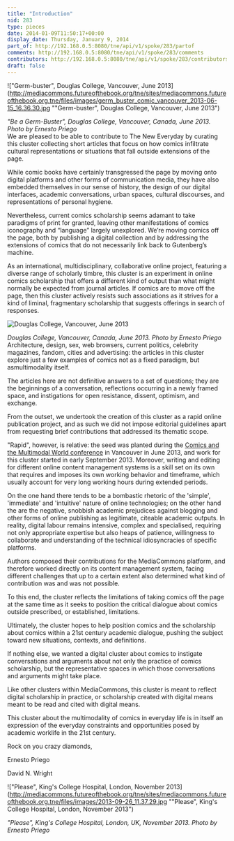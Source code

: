 ```yaml
---
title: "Introduction"
nid: 283
type: pieces
date: 2014-01-09T11:50:17+00:00
display_date: Thursday, January 9, 2014
part_of: http://192.168.0.5:8080/tne/api/v1/spoke/283/partof
comments: http://192.168.0.5:8080/tne/api/v1/spoke/283/comments
contributors: http://192.168.0.5:8080/tne/api/v1/spoke/283/contributors
draft: false
---
```


!["Germ-buster", Douglas College, Vancouver, June 2013](http://mediacommons.futureofthebook.org/tne/sites/mediacommons.futureofthebook.org.tne/files/images/germ_buster_comic_vancouver_2013-06-15_16.36.30.jpg ""Germ-buster", Douglas College, Vancouver, June 2013")

<address> "Be a Germ-Buster", Douglas College, Vancouver, Canada, June 2013. Photo by Ernesto Priego</address><span>We are pleased to be able to contribute to The New Everyday by curating this cluster collecting short articles that focus on how comics infiltrate cultural representations or situations that fall outside extensions of the page. </span>

<span><span id="docs-internal-guid-7c08eee3-7607-557a-9ff0-b4cfc298aec0">While comic books have certai</span></span><span><span id="docs-internal-guid-7c08eee3-7607-557a-9ff0-b4cfc298aec0">nly transgressed the page by moving onto digital platforms and ot</span></span><span><span id="docs-internal-guid-7c08eee3-7607-557a-9ff0-b4cfc298aec0">her forms of communication media, they have also embedded themselves in our sense of history, the design of our digital interfaces, academic conversations, urban spaces, cultural discourses, and representations of personal hygiene. </span></span>

<span><span>Nevertheless, current comics scholarship seems adamant to take paradigms of print for granted, leaving other manifestations of comics iconography and “language” largely unexplored. We’re moving comics off the page, both by publishing a digital collection and by addressing the extensions of comics that do not necessarily link back to Gutenberg’s machine. </span></span>

<span>As an international, multidisciplina</span><span>ry, collaborative online project, featuring a diverse range of scholarly timbre, this cluster is an experiment in online comics scholarship that offers a different kind of output than what might normally be expected from journal articles. If comics are to move off the page, then this cluster actively resists such associations as it strives for a kind of liminal, fragmentary scholarship that suggests offerings in search of responses. </span>

![Douglas College, Vancouver, June 2013 ](http://mediacommons.futureofthebook.org/tne/sites/mediacommons.futureofthebook.org.tne/files/images/everdyay_comics_vancouver_2013-06-13_18.52.02.jpg "Douglas College, Vancouver, June 2013 ")

<address> Douglas College, Vancouver, Canada, June 2013. Photo by Ernesto Priego</address><span><span id="docs-internal-guid-7c08eee3-762c-2a0d-3756-5170e09589f2">Architecture, design, sex, web browsers, current politics, celebrity magazines, fandom, cities and advertising: the articles in this cluster explore just a few examples of comics not as a fixed paradigm, but as</span><span></span><span>multimodality itself.</span></span>

<span>The articles here are not definitive answers to a set of questions; they are the beginnings of a conversation, reflections occurring in a newly framed space, and instigations for open resistance, dissent, optimism, and exchange. </span>

<span>From the outset, we undertook the creation of this cluster as a rapid online publication project, and as such we did not impose editorial guidelines apart from requesting brief contributions that addressed its thematic scope. </span>

<span>"Rapid", however, is relative: the seed was planted during the [Comics and the Multimodal World conference](http://www.thedclab.org/conference/) in Vancouver in June 2013, and work for this cluster started in early September 2013. Moreover, <span>writing and editing for different online content management systems is a skill set on its own that requires and imposes its own working behavior and timeframe, which usually account for very long working hours during extended periods. </span></span>

<span>On the one hand there tends to be a bombastic rhetoric of the 'simple', 'immediate' and 'intuitive' nature of online technologies; on the other hand the are the negative, snobbish academic prejudices against blogging and other forms of online publishing as legitimate, citeable academic outputs. In reality, digital labour remains intensive, complex and specialised, requiring not only appropriate expertise but also heaps of patience, willingness to collaborate and understanding of the technical idiosyncracies of specific platforms. </span>

<span>Authors composed their contributions for the MediaCommons platform, and therefore worked directly on its content management system, facing different challenges that up to a certain extent also determined what kind of contribution was and was not possible. </span>

<span>To this end, the cluster reflects the limitations of taking comics off the page at the same time as it seeks to position the critical dialogue about comics outside prescribed, or established, limitations.</span>

<span>Ultimately, the cluster hopes to help position comics and the scholarship about comics within a 21st century academic dialogue, pushing the subject toward new situations, contexts, and definitions.</span>

<span>If nothing else, we wanted a digital cluster about comics to instigate conversations and arguments about not only the practice of comics scholarship, but the representative spaces in which those conversations and arguments might take place. </span>

<span>Like other clusters within MediaCommons, this cluster is meant to reflect digital scholarship in practice, or scholarship created with digital means meant to be read and cited with digital means. </span>

<span>This cluster about the multimodality of comics in everyday life is in itself an expression of the everyday constraints and opportunities posed by academic worklife in the 21st century. </span>

<span>Rock on you crazy diamonds,</span>

<span>Ernesto Priego</span>

<span>David N. Wright</span>

!["Please", King's College Hospital, London, November 2013](http://mediacommons.futureofthebook.org/tne/sites/mediacommons.futureofthebook.org.tne/files/images/2013-09-26_11.37.29.jpg ""Please", King's College Hospital, London, November 2013")

<address> "Please", King's College Hospital, London, UK, November 2013. Photo by Ernesto Priego</address>

